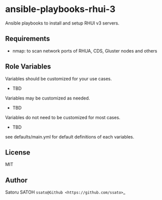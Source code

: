 # ansible-playbooks-rhui-3

Ansible playbooks to install and setup RHUI v3 servers.

<!-- [![Build Status](https://img.shields.io/travis/ssato/ansible-role-rhui-3-rhua-pre-checks.png)](https://travis-ci.org/ssato/ansible-role-rhui-3-rhua-pre-checks) -->

## Requirements

- nmap: to scan network ports of RHUA, CDS, Gluster nodes and others

## Role Variables

Variables should be customized for your use cases.

- TBD

Variables may be customized as needed.

- TBD

Variables do not need to be customized for most cases.

- TBD

see defaults/main.yml for default definitions of each variables.

## License

MIT

## Author

Satoru SATOH `ssato@Github <https://github.com/ssato>`_

<!-- vim:sw=2:ts=2:et:
-->
